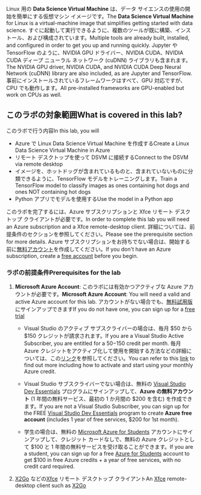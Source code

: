 <span data-ttu-id="d156f-101">Linux 用の **Data Science Virtual Machine** は、データ サイエンスの使用の開始を簡単にする仮想マシン イメージです。</span><span class="sxs-lookup"><span data-stu-id="d156f-101">The **Data Science Virtual Machine** for Linux is a virtual-machine image that simplifies getting started with data science.</span></span> <span data-ttu-id="d156f-102">すぐに起動して実行できるように、複数のツールが既に構築、インストール、および構成されています。</span><span class="sxs-lookup"><span data-stu-id="d156f-102">Multiple tools are already built, installed, and configured in order to get you up and running quickly.</span></span> <span data-ttu-id="d156f-103">Jupyter や TensorFlow のように、NVIDIA GPU ドライバー、NVIDIA CUDA、NVIDIA CUDA ディープ ニューラル ネットワーク (cuDNN) ライブラリも含まれます。</span><span class="sxs-lookup"><span data-stu-id="d156f-103">The NVIDIA GPU driver, NVIDIA CUDA, and NVIDIA CUDA Deep Neural Network (cuDNN) library are also included, as are Jupyter and TensorFlow.</span></span> <span data-ttu-id="d156f-104">事前にインストールされているフレームワークはすべて、GPU 対応ですが、CPU でも動作します。</span><span class="sxs-lookup"><span data-stu-id="d156f-104">All pre-installed frameworks are GPU-enabled but work on CPUs as well.</span></span>

## <a name="what-is-covered-in-this-lab"></a><span data-ttu-id="d156f-105">このラボの対象範囲</span><span class="sxs-lookup"><span data-stu-id="d156f-105">What is covered in this lab?</span></span>

 <span data-ttu-id="d156f-106">このラボで行う内容</span><span class="sxs-lookup"><span data-stu-id="d156f-106">In this lab, you will</span></span>
* <span data-ttu-id="d156f-107">Azure で Linux Data Science Virtual Machine を作成する</span><span class="sxs-lookup"><span data-stu-id="d156f-107">Create a Linux Data Science Virtual Machine in Azure</span></span>
* <span data-ttu-id="d156f-108">リモート デスクトップを使って DSVM に接続する</span><span class="sxs-lookup"><span data-stu-id="d156f-108">Connect to the DSVM via remote desktop</span></span>
* <span data-ttu-id="d156f-109">イメージを、ホットドッグが含まれているものと、含まれていないものに分類できるように、TensorFlow モデルをトレーニングします。</span><span class="sxs-lookup"><span data-stu-id="d156f-109">Train a TensorFlow model to classify images as ones containing hot dogs and ones NOT containing hot dogs</span></span>
* <span data-ttu-id="d156f-110">Python アプリでモデルを使用する</span><span class="sxs-lookup"><span data-stu-id="d156f-110">Use the model in a Python app</span></span>

<span data-ttu-id="d156f-111">このラボを完了するには、Azure サブスクリプションと Xfce リモート デスクトップ クライアントが必要です。</span><span class="sxs-lookup"><span data-stu-id="d156f-111">In order to complete this lab you will need an Azure subscription and a Xfce remote-desktop client.</span></span> <span data-ttu-id="d156f-112">詳細については、前提条件のセクションを参照してください。</span><span class="sxs-lookup"><span data-stu-id="d156f-112">Please see the prerequisite section for more details.</span></span> <span data-ttu-id="d156f-113">Azure サブスクリプションをお持ちでない場合は、開始する前に[無料アカウント](https://azure.microsoft.com/en-us/free/?WT.mc_id=A261C142F)を作成してください。</span><span class="sxs-lookup"><span data-stu-id="d156f-113">If you don't have an Azure subscription, create a [free account](https://azure.microsoft.com/en-us/free/?WT.mc_id=A261C142F) before you begin.</span></span>

### <a name="prerequisites-for-the-lab"></a><span data-ttu-id="d156f-114">ラボの前提条件</span><span class="sxs-lookup"><span data-stu-id="d156f-114">Prerequisites for the lab</span></span>

 1. <span data-ttu-id="d156f-115">**Microsoft Azure Account**: このラボには有効かつアクティブな Azure アカウントが必要です。</span><span class="sxs-lookup"><span data-stu-id="d156f-115">**Microsoft Azure Account**: You will need a valid and active Azure account for this lab.</span></span> <span data-ttu-id="d156f-116">アカウントがない場合でも、[無料試用版](https://azure.microsoft.com/en-us/free/)にサインアップできます</span><span class="sxs-lookup"><span data-stu-id="d156f-116">If you do not have one, you can sign up for a [free trial](https://azure.microsoft.com/en-us/free/)</span></span>

    * <span data-ttu-id="d156f-117">Visual Studio のアクティブ サブスクライバーの場合は、毎月 $50 から $150 クレジットが請求されます。</span><span class="sxs-lookup"><span data-stu-id="d156f-117">If you are a Visual Studio Active Subscriber, you are entitled for a $50-$150 credit per month.</span></span> <span data-ttu-id="d156f-118">毎月 Azure クレジットをアクティブ化して使用を開始する方法などの詳細については、この[リンク](https://azure.microsoft.com/en-us/pricing/member-offers/msdn-benefits-details/)を参照してください。</span><span class="sxs-lookup"><span data-stu-id="d156f-118">You can refer to this [link](https://azure.microsoft.com/en-us/pricing/member-offers/msdn-benefits-details/) to find out more including how to activate and start using your monthly Azure credit.</span></span>

    * <span data-ttu-id="d156f-119">Visual Studio サブスクライバーでない場合は、無料の [Visual Studio Dev Essentials](https://www.visualstudio.com/dev-essentials/) プログラムにサインアップして、**Azure の無料アカウント** (1 年間の無料サービス、最初の 1 か月間の $200 を含む) を作成できます。</span><span class="sxs-lookup"><span data-stu-id="d156f-119">If you are not a Visual Studio Subscriber, you can sign up for the FREE [Visual Studio Dev Essentials](https://www.visualstudio.com/dev-essentials/) program to create **Azure free account** (includes 1 year of free services, $200 for 1st month).</span></span>

    * <span data-ttu-id="d156f-120">学生の場合は、無料の [Microsoft Azure for Students](https://aka.ms/azure4students) アカウントにサインアップして、クレジット カードなしで、無料の Azure クレジットとして $100 と 1 年間の無料サービスを受け取ることができます。</span><span class="sxs-lookup"><span data-stu-id="d156f-120">If you are a student, you can sign up for a free [Azure for Students](https://aka.ms/azure4students) account to get $100 in free Azure credits + a year of free services, with no credit card required.</span></span> 

1. <span data-ttu-id="d156f-121">[X2Go](https://wiki.x2go.org/doku.php/download:start) などの[Xfce](https://xfce.org/) リモート デスクトップ クライアント</span><span class="sxs-lookup"><span data-stu-id="d156f-121">An [Xfce](https://xfce.org/) remote-desktop client such as [X2Go](https://wiki.x2go.org/doku.php/download:start)</span></span>